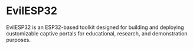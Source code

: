 # EvilESP32
EvilESP32 is an ESP32-based toolkit designed for building and deploying customizable captive portals for educational, research, and demonstration purposes.
